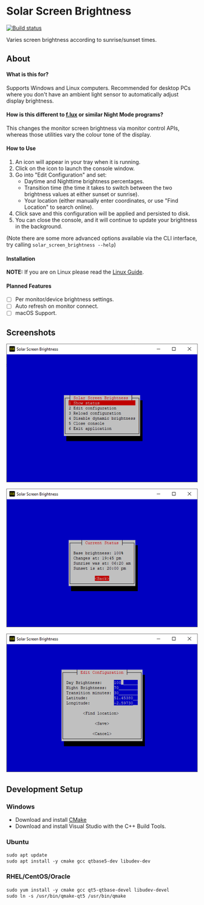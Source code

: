 # Solar Screen Brightness

[![Build status](https://github.com/jacob-pro/solar-screen-brightness/actions/workflows/rust.yml/badge.svg)](https://github.com/jacob-pro/solar-screen-brightness/actions)

Varies screen brightness according to sunrise/sunset times.

## About

#### What is this for?

Supports Windows and Linux computers. Recommended for desktop PCs where you don't have an ambient light sensor to
automatically adjust display brightness.

#### How is this different to [f.lux](https://justgetflux.com/) or similar Night Mode programs?

This changes the monitor screen brightness via monitor control APIs, 
whereas those utilities vary the colour tone of the display.

#### How to Use

1. An icon will appear in your tray when it is running.
2. Click on the icon to launch the console window.
3. Go into "Edit Configuration" and set:
    - Daytime and Nighttime brightness percentages.
    - Transition time (the time it takes to switch between the two brightness values at either sunset or sunrise).
    - Your location (either manually enter coordinates, or use "Find Location" to search online).
4. Click save and this configuration will be applied and persisted to disk.
5. You can close the console, and it will continue to update your brightness in the background.

(Note there are some more advanced options available via the CLI interface, 
try calling `solar_screen_brightness --help`)

#### Installation

**NOTE:** If you are on Linux please read the [Linux Guide](docs/LINUX_GUIDE.md).

#### Planned Features
- [ ] Per monitor/device brightness settings.
- [ ] Auto refresh on monitor connect. 
- [ ] macOS Support.

## Screenshots

![](./screenshots/main.png)

![](./screenshots/status.png)

![](./screenshots/edit_config.png)

## Development Setup

### Windows

- Download and install [CMake](https://cmake.org/download/)
- Download and install Visual Studio with the C++ Build Tools.  

### Ubuntu

```
sudo apt update
sudo apt install -y cmake gcc qtbase5-dev libudev-dev
```

### RHEL/CentOS/Oracle

```
sudo yum install -y cmake gcc qt5-qtbase-devel libudev-devel
sudo ln -s /usr/bin/qmake-qt5 /usr/bin/qmake
```
